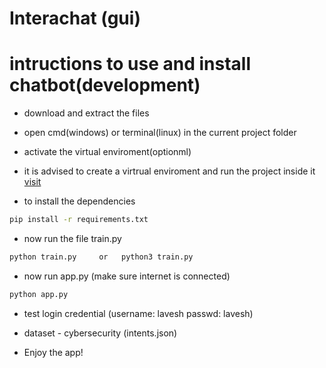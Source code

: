 # Interachat (gui)

# intructions to use and install chatbot(development)

- download and extract the files
- open cmd(windows) or terminal(linux) in the current project folder
- activate the virtual enviroment(optionml)

- it is advised to create a virtrual enviroment and run the project inside it [visit](https://docs.python.org/3/library/venv.html)
- to install the dependencies
```bash
pip install -r requirements.txt
```

- now run the file train.py

```bash
python train.py     or   python3 train.py
```

- now run app.py (make sure internet is connected)

```bash
python app.py
```
- test login credential (username: lavesh passwd: lavesh)
- dataset - cybersecurity (intents.json)

- Enjoy the app!
